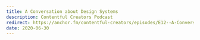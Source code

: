 ```yaml
---
title: A Conversation about Design Systems
description: Contentful Creators Podcast
redirect: https://anchor.fm/contentful-creators/episodes/E12--A-Conversation-about-Design-Systems--Matt-Felten-eg438l
date: 2020-06-30
---
```

